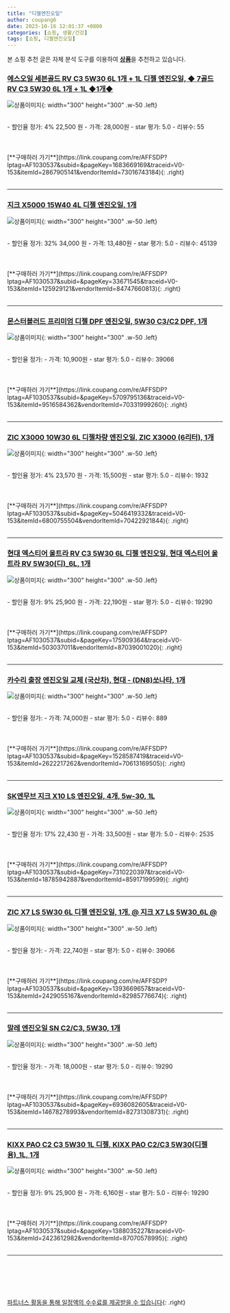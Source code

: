 ```yaml
---
title: "디젤엔진오일"
author: coupang6
date: 2023-10-16 12:01:37 +0800
categories: [쇼핑, 생활/건강]
tags: [쇼핑, 디젤엔진오일]
---
```


본 쇼핑 추천 글은 자체 분석 도구를 이용하여 [**상품**](https://link.coupang.com/a/bao1ui)을 추천하고 있습니다.

### [에스오일 세븐골드 RV C3 5W30 6L 1개 + 1L 디젤 엔진오일, ◆ 7골드 RV C3 5W30 6L 1개 + 1L ◆1개◆](https://link.coupang.com/re/AFFSDP?lptag=AF1030537&subid=&pageKey=1683669169&traceid=V0-153&itemId=2867905141&vendorItemId=73016743184)

![상품이미지](https://thumbnail10.coupangcdn.com/thumbnails/remote/230x230ex/image/vendor_inventory/d4c6/6d70d09632bea20cce846ec04f632e3528eae10bbac4b7e2afb07f657afd.jpg){: width="300" height="300" .w-50 .left}


<br>
- 할인율 정가: 4%  22,500   원
- 가격: 28,000원
- star 평가: 5.0
- 리뷰수: 55
<br>
<br>
<br>
<br>
[**구매하러 가기**](https://link.coupang.com/re/AFFSDP?lptag=AF1030537&subid=&pageKey=1683669169&traceid=V0-153&itemId=2867905141&vendorItemId=73016743184){: .right}
<br>
<br>

---

### [지크 X5000 15W40 4L 디젤 엔진오일, 1개](https://link.coupang.com/re/AFFSDP?lptag=AF1030537&subid=&pageKey=33671545&traceid=V0-153&itemId=125929121&vendorItemId=84747660813)

![상품이미지](https://thumbnail9.coupangcdn.com/thumbnails/remote/230x230ex/image/vendor_inventory/1541/e457725f47bdce1443d8d6833e902fc34af5bf0eea6310d700c5e5d77bda.png){: width="300" height="300" .w-50 .left}


<br>
- 할인율 정가: 32%  34,000   원
- 가격: 13,480원
- star 평가: 5.0
- 리뷰수: 45139
<br>
<br>
<br>
<br>
[**구매하러 가기**](https://link.coupang.com/re/AFFSDP?lptag=AF1030537&subid=&pageKey=33671545&traceid=V0-153&itemId=125929121&vendorItemId=84747660813){: .right}
<br>
<br>

---

### [몬스터블러드 프리미엄 디젤 DPF 엔진오일, 5W30 C3/C2 DPF, 1개](https://link.coupang.com/re/AFFSDP?lptag=AF1030537&subid=&pageKey=5709795136&traceid=V0-153&itemId=9516584362&vendorItemId=70331999260)

![상품이미지](https://thumbnail8.coupangcdn.com/thumbnails/remote/230x230ex/image/vendor_inventory/images/2018/11/23/17/0/ce82a51b-82b1-4bc5-b11a-5d00ca6d583d.jpg){: width="300" height="300" .w-50 .left}


<br>
- 할인율 정가: 
- 가격: 10,900원
- star 평가: 5.0
- 리뷰수: 39066
<br>
<br>
<br>
<br>
[**구매하러 가기**](https://link.coupang.com/re/AFFSDP?lptag=AF1030537&subid=&pageKey=5709795136&traceid=V0-153&itemId=9516584362&vendorItemId=70331999260){: .right}
<br>
<br>

---

### [ZIC X3000 10W30 6L 디젤차량 엔진오일, ZIC X3000 (6리터), 1개](https://link.coupang.com/re/AFFSDP?lptag=AF1030537&subid=&pageKey=5046419332&traceid=V0-153&itemId=6800755504&vendorItemId=70422921844)

![상품이미지](https://thumbnail9.coupangcdn.com/thumbnails/remote/230x230ex/image/vendor_inventory/0e0b/1061c71ae094ea39ae1fe85e0d4a55ac55c01b991590d81fa631d7ab3748.jpg){: width="300" height="300" .w-50 .left}


<br>
- 할인율 정가: 4%  23,570   원
- 가격: 15,500원
- star 평가: 5.0
- 리뷰수: 1932
<br>
<br>
<br>
<br>
[**구매하러 가기**](https://link.coupang.com/re/AFFSDP?lptag=AF1030537&subid=&pageKey=5046419332&traceid=V0-153&itemId=6800755504&vendorItemId=70422921844){: .right}
<br>
<br>

---

### [현대 엑스티어 울트라 RV C3 5W30 6L 디젤 엔진오일, 현대 엑스티어 울트라 RV 5W30(디)_6L, 1개](https://link.coupang.com/re/AFFSDP?lptag=AF1030537&subid=&pageKey=175909364&traceid=V0-153&itemId=503037011&vendorItemId=87039001020)

![상품이미지](https://thumbnail6.coupangcdn.com/thumbnails/remote/230x230ex/image/vendor_inventory/ecfc/01d1b79ecde281e598c00963ee26adaada6035188e476a7b400bc22c5bdd.png){: width="300" height="300" .w-50 .left}


<br>
- 할인율 정가: 9%  25,900   원
- 가격: 22,190원
- star 평가: 5.0
- 리뷰수: 19290
<br>
<br>
<br>
<br>
[**구매하러 가기**](https://link.coupang.com/re/AFFSDP?lptag=AF1030537&subid=&pageKey=175909364&traceid=V0-153&itemId=503037011&vendorItemId=87039001020){: .right}
<br>
<br>

---

### [카수리 출장 엔진오일 교체 (국산차), 현대 - (DN8)쏘나타, 1개](https://link.coupang.com/re/AFFSDP?lptag=AF1030537&subid=&pageKey=1528587419&traceid=V0-153&itemId=2622217262&vendorItemId=70613169505)

![상품이미지](https://thumbnail9.coupangcdn.com/thumbnails/remote/230x230ex/image/vendor_inventory/51fa/514f389b3fa7542f5903557097494b37ac952617d27fb09c679057c4ff24.jpg){: width="300" height="300" .w-50 .left}


<br>
- 할인율 정가: 
- 가격: 74,000원
- star 평가: 5.0
- 리뷰수: 889
<br>
<br>
<br>
<br>
[**구매하러 가기**](https://link.coupang.com/re/AFFSDP?lptag=AF1030537&subid=&pageKey=1528587419&traceid=V0-153&itemId=2622217262&vendorItemId=70613169505){: .right}
<br>
<br>

---

### [SK엔무브 지크 X10 LS 엔진오일, 4개, 5w-30, 1L](https://link.coupang.com/re/AFFSDP?lptag=AF1030537&subid=&pageKey=7310220397&traceid=V0-153&itemId=18785942887&vendorItemId=85917199599)

![상품이미지](https://thumbnail6.coupangcdn.com/thumbnails/remote/230x230ex/image/retail/images/2023/05/09/16/8/9161d093-d664-4b9d-b3d2-7da49871a0b3.jpg){: width="300" height="300" .w-50 .left}


<br>
- 할인율 정가: 17%  22,430   원
- 가격: 33,500원
- star 평가: 5.0
- 리뷰수: 2535
<br>
<br>
<br>
<br>
[**구매하러 가기**](https://link.coupang.com/re/AFFSDP?lptag=AF1030537&subid=&pageKey=7310220397&traceid=V0-153&itemId=18785942887&vendorItemId=85917199599){: .right}
<br>
<br>

---

### [ZIC X7 LS 5W30 6L 디젤 엔진오일, 1개, @ 지크 X7 LS 5W30_6L @](https://link.coupang.com/re/AFFSDP?lptag=AF1030537&subid=&pageKey=1393669657&traceid=V0-153&itemId=2429055167&vendorItemId=82985776674)

![상품이미지](https://thumbnail9.coupangcdn.com/thumbnails/remote/230x230ex/image/vendor_inventory/9b59/6b296d449f5f9c134fc5381851f5a6089285e5a381a0d8c8fa4d8b5dcf1d.png){: width="300" height="300" .w-50 .left}


<br>
- 할인율 정가: 
- 가격: 22,740원
- star 평가: 5.0
- 리뷰수: 39066
<br>
<br>
<br>
<br>
[**구매하러 가기**](https://link.coupang.com/re/AFFSDP?lptag=AF1030537&subid=&pageKey=1393669657&traceid=V0-153&itemId=2429055167&vendorItemId=82985776674){: .right}
<br>
<br>

---

### [말레 엔진오일 SN C2/C3, 5W30, 1개](https://link.coupang.com/re/AFFSDP?lptag=AF1030537&subid=&pageKey=6936082605&traceid=V0-153&itemId=14678278993&vendorItemId=82731308731)

![상품이미지](https://thumbnail7.coupangcdn.com/thumbnails/remote/230x230ex/image/retail/images/7960447960266913-c16a196f-ae1b-46da-87f1-35e29facebee.jpg){: width="300" height="300" .w-50 .left}


<br>
- 할인율 정가: 
- 가격: 18,000원
- star 평가: 5.0
- 리뷰수: 19290
<br>
<br>
<br>
<br>
[**구매하러 가기**](https://link.coupang.com/re/AFFSDP?lptag=AF1030537&subid=&pageKey=6936082605&traceid=V0-153&itemId=14678278993&vendorItemId=82731308731){: .right}
<br>
<br>

---

### [KIXX PAO C2 C3 5W30 1L 디젤, KIXX PAO C2/C3 5W30(디젤용)_1L, 1개](https://link.coupang.com/re/AFFSDP?lptag=AF1030537&subid=&pageKey=1388035227&traceid=V0-153&itemId=2423612982&vendorItemId=87070578995)

![상품이미지](https://thumbnail7.coupangcdn.com/thumbnails/remote/230x230ex/image/vendor_inventory/cf43/d3cdfa2d540a41a3e4fb07b94a554794030b0e654a92d870762baf9ff107.jpg){: width="300" height="300" .w-50 .left}


<br>
- 할인율 정가: 9%  25,900   원
- 가격: 6,160원
- star 평가: 5.0
- 리뷰수: 19290
<br>
<br>
<br>
<br>
[**구매하러 가기**](https://link.coupang.com/re/AFFSDP?lptag=AF1030537&subid=&pageKey=1388035227&traceid=V0-153&itemId=2423612982&vendorItemId=87070578995){: .right}
<br>
<br>

---
<br><br><br><br><br> [파트너스 활동을 통해 일정액의 수수료를 제공받을 수 있습니다](https://link.coupang.com/a/bao1ui){: .right}